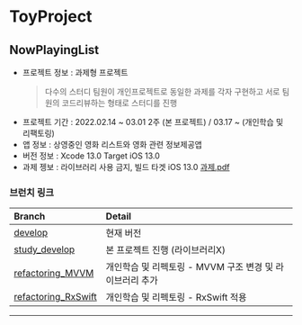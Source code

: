 # ToyProject

## NowPlayingList
* 프로젝트 정보 : 과제형 프로젝트
  > 다수의 스터디 팀원이 개인프로젝트로 동일한 과제를 각자 구현하고 서로 팀원의 코드리뷰하는 형태로 스터디를 진행
* 프로젝트 기간 : 2022.02.14 ~ 03.01 2주 (본 프로젝트) / 03.17 ~ (개인학습 및 리팩토링)
* 앱 정보 : 상영중인 영화 리스트와 영화 관련 정보제공앱
* 버전 정보 : Xcode 13.0 Target iOS 13.0 
* 과제 젱보 : 라이브러리 사용 금지, 빌드 타겟 iOS 13.0 [과제.pdf](https://github.com/Keeplo/NowPlayingList/files/8281939/default.pdf)

### 브런치 링크
|Branch|Detail|
|:---------------------|:------|
|[develop](https://github.com/Keeplo/NowPlayingList/tree/develop)| 현재 버전 |
|[study_develop](https://github.com/Keeplo/NowPlayingList/tree/study_develop)| 본 프로젝트 진행 (라이브러리X) |
|[refactoring_MVVM](https://github.com/Keeplo/NowPlayingList/tree/refactoring_MVVM)| 개인학습 및 리펙토링 - MVVM 구조 변경 및 라이브러리 추가 |
|[refactoring_RxSwift](https://github.com/keeplo/NowPlayingList/tree/refactoring_RxSwift)| 개인학습 및 리펙토링 - RxSwift 적용|

---


